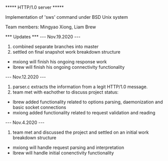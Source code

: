 ***** HTTP/1.0 server *****

Implementation of 'sws' command under BSD Unix system

Team members: Mingyao Xiong, Liam Brew

*** Updates ***
--- Nov.19.2020 ---
1. combined separate branches into master
2. settled on final snapshot work breakdown structure
  - mxiong will finish his ongoing response work
  - lbrew will finish his ongoing connectivity functionality

--- Nov.12.2020 ---
1. parser.c extracts the information from a legit HTTP/1.0 message.
2. team met with eachother to discuss project status:
  - lbrew added functionality related to options parsing, daemonization and basic socket connections
  - mxiong added functionality related to request validation and reading

--- Nov.4.2020 ---
1. team met and discussed the project and settled on an initial work breakdown structure
  - mxiong will handle request parsing and interpretation
  - lbrew will handle initial conenctivity functionality
